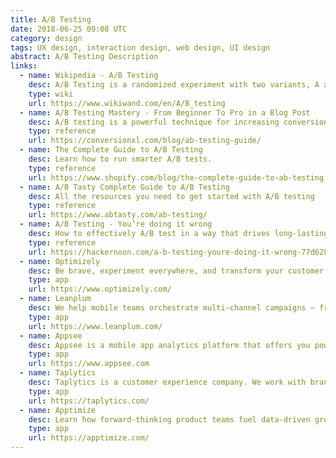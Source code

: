```yaml
---
title: A/B Testing
date: 2018-06-25 09:08 UTC
category: design
tags: UX design, interaction design, web design, UI design
abstract: A/B Testing Description
links:
  - name: Wikipedia - A/B Testing
    desc: A/B Testing is a randomized experiment with two variants, A and B.
    type: wiki
    url: https://www.wikiwand.com/en/A/B_testing
  - name: A/B Testing Mastery - From Beginner To Pro in a Blog Post
    desc: A/B testing is a powerful technique for increasing conversions and revenue online. Learn how the pros do it with this post
    type: reference
    url: https://conversionxl.com/blog/ab-testing-guide/
  - name: The Complete Guide to A/B Testing
    desc: Learn how to run smarter A/B tests.
    type: reference
    url: https://www.shopify.com/blog/the-complete-guide-to-ab-testing
  - name: A/B Tasty Complete Guide to A/B Testing
    desc: All the resources you need to get started with A/B testing
    type: reference
    url: https://www.abtasty.com/ab-testing/
  - name: A/B Testing - You’re doing it wrong
    desc: How to effectively A/B test in a way that drives long-lasting results
    type: reference
    url: https://hackernoon.com/a-b-testing-youre-doing-it-wrong-77d628ac9518
  - name: Optimizely
    desc: Be brave, experiment everywhere, and transform your customer experience with Optimizely.
    type: app
    url: https://www.optimizely.com/
  - name: Leanplum
    desc: We help mobile teams orchestrate multi-channel campaigns — from messaging to the in-app experience — all from a single mobile marketing platform.
    type: app
    url: https://www.leanplum.com/
  - name: Appsee
    desc: Appsee is a mobile app analytics platform that offers you powerful, qualitative analytics tools that enable you to track and optimize the UX in your app.
    type: app
    url: https://www.appsee.com
  - name: Taplytics
    desc: Taplytics is a customer experience company. We work with brands around the world to bring magical digital experiences to life.
    type: app
    url: https://taplytics.com/
  - name: Apptimize
    desc: Learn how forward-thinking product teams fuel data-driven growth through Apptimize's Mobile A/B Testing and Release Management platform.
    type: app
    url: https://apptimize.com/
---
```

